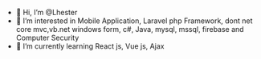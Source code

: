 - 👋 Hi, I’m @Lhester
- 👀 I’m interested in Mobile Application, Laravel php Framework, dont net core mvc,vb.net windows form, c#, Java, mysql, mssql, firebase and Computer Security
- 🌱 I’m currently learning React js, Vue js, Ajax 

<!---
Lhester0102/Lhester0102 is a ✨ special ✨ repository because its `README.md` (this file) appears on your GitHub profile.
You can click the Preview link to take a look at your changes.
--->
